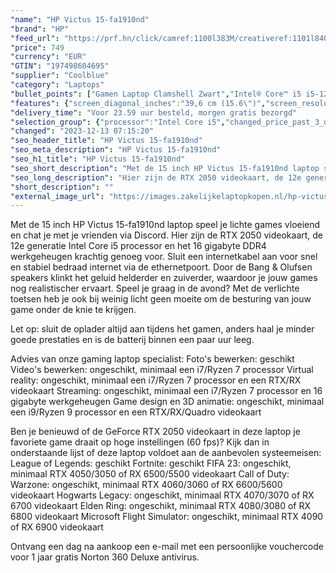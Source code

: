 ```yaml
---
"name": "HP Victus 15-fa1910nd"
"brand": "HP"
"feed_url": "https://prf.hn/click/camref:1100l383M/creativeref:1101l84031/destination:https%3A%2F%2Fwww.coolblue.nl%2Fproduct%2F934989"
"price": 749
"currency": "EUR"
"GTIN": "197498604695"
"supplier": "Coolblue"
"category": "Laptops"
"bullet_points": ["Gamen Laptop Clamshell Zwart","Intel® Core™ i5 i5-12450H","39,6 cm (15.6\") Full HD 1920 x 1080 Pixels IPS LED backlight 16:9","16 GB DDR4-SDRAM 3200 MHz 2 x 8 GB","512 GB SSD","NVIDIA GeForce RTX 2050 4 GB Intel® UHD Graphics","Wi-Fi 6 (802.11ax) Ethernet LAN 10,100,1000 Mbit/s Bluetooth 5.3","Lithium-Polymeer (LiPo) 52,5 Wh 6,5 uur 150 W","Windows 11 Home"]
"features": {"screen_diagonal_inches":"39,6 cm (15.6\")","screen_resolution":"1920 x 1080 Pixels","processor_family":"Intel® Core™ i5","memory_size":"16 GB","memory_type":"DDR4-SDRAM","total_storage_space":"512 GB","graphics_card":"NVIDIA GeForce RTX 2050","graphics_memory_size":"4 GB","operating_system":"Windows 11 Home","battery_capacity":"52,5 Wh","width":"357,9 mm","depth":"255 mm","height":"23,5 mm","weight":"2,29 kg"}
"delivery_time": "Voor 23.59 uur besteld, morgen gratis bezorgd"
"selection_group": {"processor":"Intel Core i5","changed_price_past_3_days":false,"product_family":"Victus Gaming"}
"changed": "2023-12-13 07:15:20"
"seo_header_title": "HP Victus 15-fa1910nd"
"seo_meta_description": "HP Victus 15-fa1910nd"
"seo_h1_title": "HP Victus 15-fa1910nd"
"seo_short_description": "Met de 15 inch HP Victus 15-fa1910nd laptop speel je lichte games vloeiend en chat je met je vrienden via Discord."
"seo_long_description": "Hier zijn de RTX 2050 videokaart, de 12e generatie Intel Core i5 processor en het 16 gigabyte DDR4 werkgeheugen krachtig genoeg voor. Sluit een internetkabel aan voor snel en stabiel bedraad internet via de ethernetpoort. Door de Bang & Olufsen speakers klinkt het geluid helderder en zuiverder, waardoor je jouw games nog realistischer ervaart. Speel je graag in de avond? Met de verlichte toetsen heb je ook bij weinig licht geen moeite om de besturing van jouw game onder de knie te krijgen. \r\n\r\nLet op: sluit de oplader altijd aan tijdens het gamen, anders haal je minder goede prestaties en is de batterij binnen een paar uur leeg. \r\n\r\nAdvies van onze gaming laptop specialist:\r\nFoto's bewerken: geschikt\r\nVideo's bewerken: ongeschikt, minimaal een i7/Ryzen 7 processor\r\nVirtual reality: ongeschikt, minimaal een i7/Ryzen 7 processor en een RTX/RX videokaart\r\nStreaming: ongeschikt, minimaal een i7/Ryzen 7 processor en 16 gigabyte werkgeheugen\r\nGame design en 3D animatie: ongeschikt, minimaal een i9/Ryzen 9 processor en een RTX/RX/Quadro videokaart\r\n\r\nBen je benieuwd of de GeForce RTX 2050 videokaart in deze laptop je favoriete game draait op hoge instellingen (60 fps)? Kijk dan in onderstaande lijst of deze laptop voldoet aan de aanbevolen systeemeisen:\r\nLeague of Legends: geschikt\r\nFortnite: geschikt\r\nFIFA 23: ongeschikt, minimaal RTX 4050/3050 of RX 6500/5500 videokaart\r\nCall of Duty: Warzone: ongeschikt, minimaal RTX 4060/3060 of RX 6600/5600 videokaart\r\nHogwarts Legacy: ongeschikt, minimaal RTX 4070/3070 of RX 6700 videokaart\r\nElden Ring: ongeschikt, minimaal RTX 4080/3080 of RX 6800 videokaart\r\nMicrosoft Flight Simulator: ongeschikt, minimaal RTX 4090 of RX 6900 videokaart\r\n\r\nOntvang een dag na aankoop een e-mail met een persoonlijke vouchercode voor 1 jaar gratis Norton 360 Deluxe antivirus."
"short_description": ""
"external_image_url": "https://images.zakelijkelaptopkopen.nl/hp-victus-15-fa1910nd.webp"
---
```


Met de 15 inch HP Victus 15-fa1910nd laptop speel je lichte games vloeiend en chat je met je vrienden via Discord. Hier zijn de RTX 2050 videokaart, de 12e generatie Intel Core i5 processor en het 16 gigabyte DDR4 werkgeheugen krachtig genoeg voor. Sluit een internetkabel aan voor snel en stabiel bedraad internet via de ethernetpoort. Door de Bang & Olufsen speakers klinkt het geluid helderder en zuiverder, waardoor je jouw games nog realistischer ervaart. Speel je graag in de avond? Met de verlichte toetsen heb je ook bij weinig licht geen moeite om de besturing van jouw game onder de knie te krijgen.

Let op: sluit de oplader altijd aan tijdens het gamen, anders haal je minder goede prestaties en is de batterij binnen een paar uur leeg.

Advies van onze gaming laptop specialist:
Foto's bewerken: geschikt
Video's bewerken: ongeschikt, minimaal een i7/Ryzen 7 processor
Virtual reality: ongeschikt, minimaal een i7/Ryzen 7 processor en een RTX/RX videokaart
Streaming: ongeschikt, minimaal een i7/Ryzen 7 processor en 16 gigabyte werkgeheugen
Game design en 3D animatie: ongeschikt, minimaal een i9/Ryzen 9 processor en een RTX/RX/Quadro videokaart

Ben je benieuwd of de GeForce RTX 2050 videokaart in deze laptop je favoriete game draait op hoge instellingen (60 fps)? Kijk dan in onderstaande lijst of deze laptop voldoet aan de aanbevolen systeemeisen:
League of Legends: geschikt
Fortnite: geschikt
FIFA 23: ongeschikt, minimaal RTX 4050/3050 of RX 6500/5500 videokaart
Call of Duty: Warzone: ongeschikt, minimaal RTX 4060/3060 of RX 6600/5600 videokaart
Hogwarts Legacy: ongeschikt, minimaal RTX 4070/3070 of RX 6700 videokaart
Elden Ring: ongeschikt, minimaal RTX 4080/3080 of RX 6800 videokaart
Microsoft Flight Simulator: ongeschikt, minimaal RTX 4090 of RX 6900 videokaart

Ontvang een dag na aankoop een e-mail met een persoonlijke vouchercode voor 1 jaar gratis Norton 360 Deluxe antivirus.